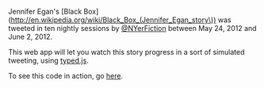 Jennifer Egan's [Black Box](http://en.wikipedia.org/wiki/Black_Box_(Jennifer_Egan_story\)) was tweeted in ten nightly sessions by [@NYerFiction](https://twitter.com/nyerfiction) between May 24, 2012 and June 2, 2012.

This web app will let you watch this story progress in a sort of simulated tweeting, using [typed.js](https://github.com/mattboldt/typed.js/).

To see this code in action, go [here](http://blackbox-theatre.herokuapp.com).
